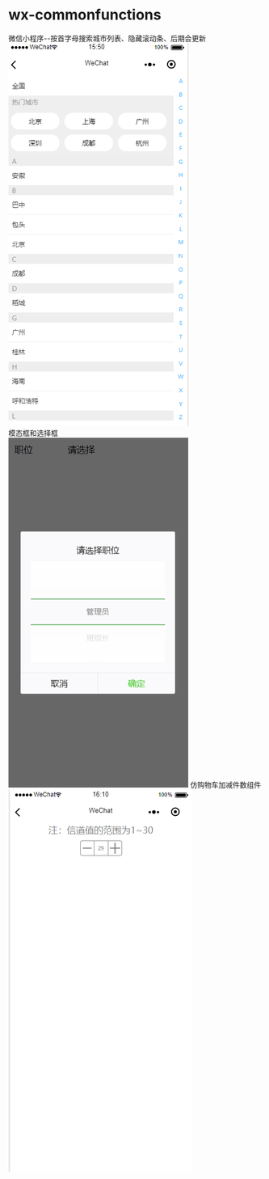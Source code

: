 # wx-commonfunctions
微信小程序--按首字母搜索城市列表、隐藏滚动条、后期会更新  
![](images/cityList_page.jpg)  
模态框和选择框  
![](images/modalAndPicker_page.jpg)
仿购物车加减件数组件 
![](images/add_page.jpg)